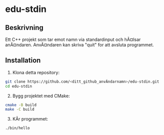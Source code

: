 # edu-stdin
## Beskrivning
Ett C++ projekt som tar emot namn via standardinput och hÃ¤lsar anÃ¤ndaren. 
AnvÃ¤ndaren kan skriva "quit" for att avsluta programmet. 

## Installation 
1. Klona detta repository:

```bash 
git clone https://github.com/<ditt_github_anvÃndarnamn>/edu-stdin.git 
cd edu-stdin

```

2. Bygg projektet med CMake:

```bash
cmake -B build
make -C build

```

3. KÃr programmet:
```bash
./bin/hello
```
